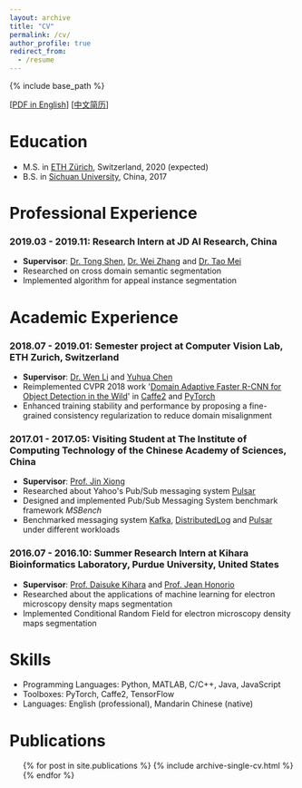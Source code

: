 ```yaml
---
layout: archive
title: "CV"
permalink: /cv/
author_profile: true
redirect_from:
  - /resume
---
```


{% include base_path %}

[[PDF in English](/files/CV_haoran_wang_en.pdf)]
[[中文简历](/files/CV_haoran_wang_zh.pdf)]

Education
======
* M.S. in [ETH Zürich](https://ethz.ch/en.html), Switzerland, 2020 (expected)
* B.S. in [Sichuan University](http://www.scu.edu.cn/), China, 2017
<!-- * Ph.D in Version Control Theory, GitHub University, 2018 (expected) -->

Professional Experience
======
### 2019.03 - 2019.11: Research Intern at JD AI Research, China
  * **Supervisor**: [Dr. Tong Shen](https://scholar.google.com/citations?user=kBnw1ogAAAAJ&hl=en), [Dr. Wei Zhang](http://wzhang.fun/) and [Dr. Tao Mei](https://taomei.me/)
  * Researched on cross domain semantic segmentation
  * Implemented algorithm for appeal instance segmentation

Academic Experience
======
### 2018.07 - 2019.01: Semester project at Computer Vision Lab, ETH Zurich, Switzerland
  * **Supervisor**: [Dr. Wen Li](https://wenli-vision.github.io/) and [Yuhua Chen](http://www.vision.ee.ethz.ch/~yuhchen/)
  * Reimplemented CVPR 2018 work '[Domain Adaptive Faster R-CNN for Object Detection in the Wild](https://arxiv.org/abs/1803.03243)' in [Caffe2](https://caffe2.ai/) and [PyTorch](https://pytorch.org/)
  * Enhanced training stability and performance by proposing a fine-grained consistency regularization to reduce domain misalignment 

### 2017.01 - 2017.05: Visiting Student at The Institute of Computing Technology of the Chinese Academy of Sciences, China
  * **Supervisor**: [Prof. Jin Xiong](http://acs.ict.ac.cn/storage/people/jinxiong_en.html)
  * Researched about Yahoo's Pub/Sub messaging system [Pulsar](https://pulsar.apache.org/)
  * Designed and implemented Pub/Sub Messaging System benchmark framework *MSBench*
  * Benchmarked messaging system [Kafka](https://kafka.apache.org/), [DistributedLog](http://bookkeeper.apache.org/distributedlog/) and [Pulsar](https://pulsar.apache.org/) under different workloads

### 2016.07 - 2016.10: Summer Research Intern at Kihara Bioinformatics Laboratory, Purdue University, United States
  * **Supervisor**: [Prof. Daisuke Kihara](http://kiharalab.org/) and [Prof. Jean Honorio](https://www.cs.purdue.edu/homes/jhonorio/)
  * Researched about the applications of machine learning for electron microscopy density maps segmentation
  * Implemented Conditional Random Field for electron microscopy density maps segmentation
  
Skills
======
* Programming Languages: Python, MATLAB, C/C++, Java, JavaScript
* Toolboxes: PyTorch, Caffe2, TensorFlow
* Languages: English (professional), Mandarin Chinese (native)

Publications
======
  <ul>{% for post in site.publications %}
    {% include archive-single-cv.html %}
  {% endfor %}</ul>
  
<!-- Talks
======
  <ul>{% for post in site.talks %}
    {% include archive-single-talk-cv.html %}
  {% endfor %}</ul>
  
Teaching
======
  <ul>{% for post in site.teaching %}
    {% include archive-single-cv.html %}
  {% endfor %}</ul>
  
Service and leadership
======
* Currently signed in to 43 different slack teams -->
